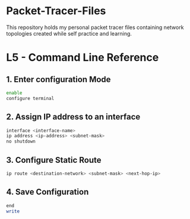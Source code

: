 # Packet-Tracer-Files
This repository holds my personal packet tracer files containing network topologies created while self practice and learning.


# L5 - Command Line Reference
## 1. Enter configuration Mode
```bash
enable
configure terminal
```
## 2. Assign IP address to an interface
```bash
interface <interface-name>
ip address <ip-address> <subnet-mask>
no shutdown
```
## 3. Configure Static Route
```sh
ip route <destination-network> <subnet-mask> <next-hop-ip>
```
## 4. Save Configuration
```sh
end
write
```
